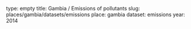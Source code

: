 type: empty
title: Gambia / Emissions of pollutants
slug: places/gambia/datasets/emissions
place: gambia
dataset: emissions
year: 2014
